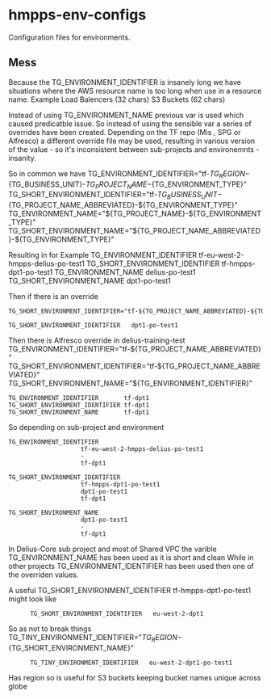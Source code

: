 # hmpps-env-configs

Configuration files for environments.

## Mess

Because the TG_ENVIRONMENT_IDENTIFIER is insanely long we have situations where the AWS resource name is too long when use in a resource name.
Example Load Balencers (32 chars)
S3 Buckets (62 chars)

Instead of using TG_ENVIRONMENT_NAME previous var is used which caused predicatble issue. So instead of using the sensible var a series of overrides have been created.
Depending on the TF repo (Mis , SPG or Alfresco) a different override file may be used, resulting in various version of the value - so it's inconsistent between sub-projects and environemnts - insanity.

So in common we have
    TG_ENVIRONMENT_IDENTIFIER="tf-${TG_REGION}-${TG_BUSINESS_UNIT}-${TG_PROJECT_NAME}-${TG_ENVIRONMENT_TYPE}"
    TG_SHORT_ENVIRONMENT_IDENTIFIER="tf-${TG_BUSINESS_UNIT}-${TG_PROJECT_NAME_ABBREVIATED}-${TG_ENVIRONMENT_TYPE}"
    TG_ENVIRONMENT_NAME="${TG_PROJECT_NAME}-${TG_ENVIRONMENT_TYPE}"
    TG_SHORT_ENVIRONMENT_NAME="${TG_PROJECT_NAME_ABBREVIATED}-${TG_ENVIRONMENT_TYPE}"

Resulting in for Example
    TG_ENVIRONMENT_IDENTIFIER         tf-eu-west-2-hmpps-delius-po-test1
    TG_SHORT_ENVIRONMENT_IDENTIFIER   tf-hmpps-dpt1-po-test1
    TG_ENVIRONMENT_NAME               delius-po-test1
    TG_SHORT_ENVIRONMENT_NAME         dpt1-po-test1

Then if there is an override

    TG_SHORT_ENVIRONMENT_IDENTIFIER="tf-${TG_PROJECT_NAME_ABBREVIATED}-${TG_ENVIRONMENT_TYPE}"

    TG_SHORT_ENVIRONMENT_IDENTIFIER   dpt1-po-test1


Then there is Alfresco override in delius-training-test
    TG_ENVIRONMENT_IDENTIFIER="tf-${TG_PROJECT_NAME_ABBREVIATED}"
    TG_SHORT_ENVIRONMENT_IDENTIFIER="tf-${TG_PROJECT_NAME_ABBREVIATED}"
    TG_SHORT_ENVIRONMENT_NAME="${TG_ENVIRONMENT_IDENTIFIER}"

    TG_ENVIRONMENT_IDENTIFIER       tf-dpt1
    TG_SHORT_ENVIRONMENT_IDENTIFIER tf-dpt1
    TG_SHORT_ENVIRONMENT_NAME       tf-dpt1

So depending on sub-project and environment

    TG_ENVIRONMENT_IDENTIFIER
                        tf-eu-west-2-hmpps-delius-po-test1
                        -
                        tf-dpt1

    TG_SHORT_ENVIRONMENT_IDENTIFIER
                        tf-hmpps-dpt1-po-test1
                        dpt1-po-test1
                        tf-dpt1

    TG_SHORT_ENVIRONMENT_NAME
                        dpt1-po-test1
                        -
                        tf-dpt1

In Delius-Core sub project and most of Shared VPC the varible TG_ENVIRONMENT_NAME has been used as it is short and clean
While in other projects TG_ENVIRONMENT_IDENTIFIER has been used then one of the overriden values.

A useful TG_SHORT_ENVIRONMENT_IDENTIFIER   tf-hmpps-dpt1-po-test1 might look like

          TG_SHORT_ENVIRONMENT_IDENTIFIER   eu-west-2-dpt1

So as not to break things
          TG_TINY_ENVIRONMENT_IDENTIFIER="${TG_REGION}-${TG_SHORT_ENVIRONMENT_NAME}"

          TG_TINY_ENVIRONMENT_IDENTIFIER   eu-west-2-dpt1-po-test1

Has region so is useful for S3 buckets keeping bucket names unique across globe

